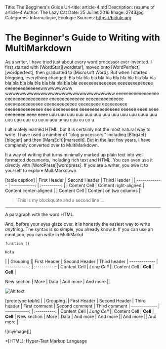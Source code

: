 Title: The Begginers's Guide
Url-title: article-4.md
Description: resume of article-4
Author: The Lazy Cat
Date: 25 Juillet 2016
Image: 2743.jpg
Categories: Informatique, Ecologie
Sources: https://bidule.org

# The Beginner's Guide to Writing with MultiMarkdown

As a writer, I have tried just about every word processor ever invented. I first started with [WordStar][wordstar], moved onto [WordPerfect][wordperfect], then graduated to [Microsoft Word]. But when I started blogging, everything changed. Bla bla bla bla bla bla bla bla bla bla bla bla bla bla bla bla bla bla bla bla bla bla eeeeeeeeeeeeeee eeeeeeeeeeeeee eeeeeeeeeeeeeewwwwwwwww wwwwwwwwwwwwwwwwwwwwwwwwwwwwwww eeeeeeeeeeeeeeeee eeeeeeeeeeeeeeeee eeeeeeeeeeeeee eeeeeeeeeeeeeee eeeeeeeeeeeeeee eeeeeeeeeeeee eeeeeeeee eeeeeeeeee eeeeeeeeeeeeeee eee eeeeeeeeee eeeeeeeeeeeeeeee eeeeee eeee eeee eeeeeeee eeee eeee uuu uuu uuu uuu uuu uuu uuu uuu uuu uuu uuuu uuu uuu uuu uuu uu uuuu uuu uuuu uuu uu uu  u

I ultimately learned HTML, but it is certainly not the most natural way to write. I have used a number of "blog processors," including [BlogJet][blogjet] and then [MarsEdit][marsedit]. But in the last few years, I have completely converted over to MultiMarkdown. 

It a way of writing that turns minimally marked up plain text into well formatted documents, including rich text and HTML. You can even use it directly with [WordPress][wordpress]. If you are a writer, you owe it to yourself to explore MultiMarkdown. 

[table caption]
| First Header  | Second Header | Third Header |
| ------------- | ------------: | :----------: |
| Content Cell  | Content right-aligned | Content center-aligned |
| Content Cell  | Content on two columns ||

> This is my blockquote
> and a second line ...

****
A paragraph with the word HTML.

And, before your eyes glaze over, it is honestly the easiest way to write *anything.* The syntax is so simple, you already know it. If you can use an emoticon, you can write in MultiMarkd

`function ()`

~~~~
Hola
~~~~

|             | Grouping                    ||
First Header  | Second Header | Third header |
------------- | ------------: | :----------: |
Content Cell  |  *Long Cell*                ||
Content Cell  | **Cell**      | **Cell**     |

New section   |   More        |         Data |
And more      |           And more          ||

![Alt text](http://upload.wikimedia.org/wikipedia/commons/7/70/Example.png "Optional image title")


[prototype *table*]
|             | Grouping                    ||
First Header  | Second Header | Third header |
First comment  | Second comment | Third comment |
------------- | ------------: | :----------: |
Content Cell  |  *Long Cell*                ||
Content Cell  | **Cell**      | **Cell**     |
New section   |   More        |         Data |
And more      |           And more          ||
And more                     || And more     |

![myimage][]

*[HTML]: Hyper-Text Markup Language